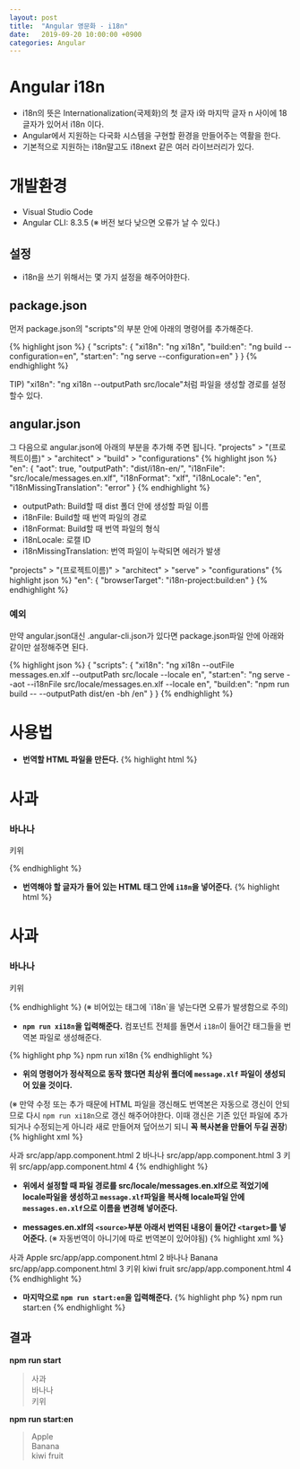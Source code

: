```yaml
---
layout: post
title:  "Angular 영문화 - i18n"
date:   2019-09-20 10:00:00 +0900
categories: Angular
---
```


# Angular i18n

- i18n의 뜻은 Internationalization(국제화)의 첫 글자 i와 마지막 글자 n 사이에 18 글자가 있어서 i18n 이다. 
- Angular에서 지원하는  다국화 시스템을 구현할 환경을 만들어주는 역활을 한다.
- 기본적으로 지원하는 i18n말고도 i18next 같은 여러 라이브러리가 있다.

# 개발환경

- Visual Studio Code
- Angular CLI: 8.3.5
 (※ 버전 보다 낮으면 오류가 날 수 있다.)
 
## 설정

- i18n을 쓰기 위해서는 몇 가지 설정을 해주어야한다. 

## package.json
먼저 package.json의 "scripts"의 부분 안에 아래의 명령어를 추가해준다.

{% highlight json %}
{
"scripts": {
    "xi18n": "ng xi18n",
    "build:en": "ng build --configuration=en",
    "start:en": "ng serve --configuration=en"
  }
}
{% endhighlight %}

 TIP) "xi18n": "ng xi18n --outputPath src/locale"처럼 파일을 생성할 경로를 설정할수 있다.

##  angular.json
그 다음으로 angular.json에 아래의 부분을 추가해 주면 됩니다.
"projects" > "(프로젝트이름)" > "architect" > "build" > "configurations" 
{% highlight json %}
"en": {
  "aot": true,
  "outputPath": "dist/i18n-en/", 
  "i18nFile": "src/locale/messages.en.xlf",
  "i18nFormat": "xlf",
  "i18nLocale": "en",
  "i18nMissingTranslation": "error"
}
{% endhighlight %}
- outputPath: Build할 때 dist 폴더 안에 생성할 파일 이름
- i18nFile: Build할 때 번역 파일의 경로
- i18nFormat: Build할 때 번역 파일의 형식
- i18nLocale: 로캘 ID
- i18nMissingTranslation: 번역 파일이 누락되면 에러가 발생

"projects" > "(프로젝트이름)" > "architect" > "serve" > "configurations"
{% highlight json %}
"en": {
  "browserTarget": "i18n-project:build:en"
}
{% endhighlight %}
###  예외
만약 angular.json대신 .angular-cli.json가 있다면 package.json파일 안에 아래와 같이만 설정해주면 된다.

{% highlight json %}
{
"scripts": {
    "xi18n": "ng xi18n --outFile messages.en.xlf --outputPath src/locale --locale en",
    "start:en": "ng serve --aot --i18nFile src/locale/messages.en.xlf --locale en",
    "build:en": "npm run build -- --outputPath dist/en -bh /en"
  }
}
{% endhighlight %}
# 사용법

- **번역할 HTML 파일을 만든다.**
{% highlight html %}
<div>
  <h1>사과</h1>
  <h3>바나나</h3>
  <p>키위</p>
</div>
{% endhighlight %}

- **번역해야 할 글자가 들어 있는 HTML 태그 안에  `i18n`을 넣어준다.**
{% highlight html %}
<div>
  <h1 i18n>사과</h1>
  <h3 i18n>바나나</h3>
  <p i18n>키위</p>
</div>
{% endhighlight %}
(※ 비어있는 태그에  `i18n`을 넣는다면 오류가 발생함으로 주의)

- **`npm run xi18n`을 입력해준다.**
컴포넌트 전체를 돌면서 `i18n`이 들어간 태그들을 번역본 파일로 생성해준다.

{% highlight php %}
npm run xi18n
{% endhighlight %}

- **위의 명령어가 정삭적으로 동작 했다면 최상위 폴더에 `message.xlf` 파일이 생성되어 있을 것이다.** 

(※ 만약 수정 또는 추가 때문에 HTML 파일을 갱신해도 번역본은 자동으로 갱신이 안되므로 다시 `npm run xi18n`으로 갱신 해주어야한다. 이때 갱신은 기존 있던 파일에 추가되거나 수정되는게 아니라 새로 만들어져 덮어쓰기 되니 **꼭 복사본을 만들어 두길 권장**)
{% highlight xml %}
<?xml version="1.0" encoding="UTF-8" ?>
<xliff version="1.2" xmlns="urn:oasis:names:tc:xliff:document:1.2">
  <file source-language="en" datatype="plaintext" original="ng2.template">
    <body>
      <trans-unit id="f2a39f6cf53109df6d0d08d2327b09637bb4fce8" datatype="html">
        <source>사과</source>
        <context-group purpose="location">
          <context context-type="sourcefile">src/app/app.component.html</context>
          <context context-type="linenumber">2</context>
        </context-group>
      </trans-unit>
      <trans-unit id="9ef37885aa82fbf86568486c219b17ee7ea65829" datatype="html">
        <source>바나나</source>
        <context-group purpose="location">
          <context context-type="sourcefile">src/app/app.component.html</context>
          <context context-type="linenumber">3</context>
        </context-group>
      </trans-unit>
      <trans-unit id="fcb65700b71d9e426567cf7fa3014906078ecf38" datatype="html">
        <source>키위</source>
        <context-group purpose="location">
          <context context-type="sourcefile">src/app/app.component.html</context>
          <context context-type="linenumber">4</context>
        </context-group>
      </trans-unit>
    </body>
  </file>
</xliff>
{% endhighlight %}

- **위에서 설정할 때 파일 경로를 **src/locale/messages.en.xlf**으로 적었기에 locale파일을 생성하고 `message.xlf`파일을 복사해 locale파일 안에  `messages.en.xlf`으로 이름을 변경해 넣어준다.**


- **messages.en.xlf의 `<source>`부분 아래서 번역된 내용이 들어간 `<target>`를 넣어준다.**
(※ 자동번역이 아니기에 따로 번역본이 있어야됨)
{% highlight xml %}
<?xml version="1.0" encoding="UTF-8" ?>
<xliff version="1.2" xmlns="urn:oasis:names:tc:xliff:document:1.2">
  <file source-language="en" datatype="plaintext" original="ng2.template">
    <body>
      <trans-unit id="f2a39f6cf53109df6d0d08d2327b09637bb4fce8" datatype="html">
        <source>사과</source>
        <target>Apple</target>
        <context-group purpose="location">
          <context context-type="sourcefile">src/app/app.component.html</context>
          <context context-type="linenumber">2</context>
        </context-group>
      </trans-unit>
      <trans-unit id="9ef37885aa82fbf86568486c219b17ee7ea65829" datatype="html">
        <source>바나나</source>
        <target>Banana</target>
        <context-group purpose="location">
          <context context-type="sourcefile">src/app/app.component.html</context>
          <context context-type="linenumber">3</context>
        </context-group>
      </trans-unit>
      <trans-unit id="fcb65700b71d9e426567cf7fa3014906078ecf38" datatype="html">
        <source>키위</source>
        <target>kiwi fruit</target>
        <context-group purpose="location">
          <context context-type="sourcefile">src/app/app.component.html</context>
          <context context-type="linenumber">4</context>
        </context-group>
      </trans-unit>
    </body>
  </file>
</xliff>
{% endhighlight %}

- **마지막으로 `npm run start:en`을 입력해준다.**
{% highlight php %}
npm run start:en
{% endhighlight %}

## 결과 
**npm run start**

> 사과  
> 바나나  
> 키위

**npm run start:en**

> Apple  
> Banana  
> kiwi fruit